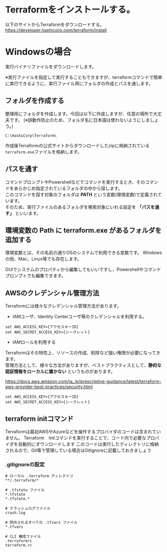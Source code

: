 # Terraformをインストールする。

以下のサイトからTerraformをダウンロードする。
https://developer.hashicorp.com/terraform/install

# Windowsの場合
実行バイナリファイルをダウンロードします。

※実行ファイルを指定して実行することもできますが、terraformコマンドで簡単に実行できるように、実行ファイル用にフォルダの作成とパスを通します。

## フォルダを作成する
整理用にフォルダを作成します。今回は以下に作成しますが、任意の場所で大丈夫です。
(※誤動作防止のため、フォルダ名に日本語は使わないようにしましょう。)
```
C:\HashiCorp\Terraform\
```
作成後Terraformの公式サイトからダウンロードしたzipに格納されている`terraform.exe`ファイルを格納します。


## パスを通す
コマンドプロンプトやPowershellなどでコマンドを実行するとき、そのコマンドをあらかじめ指定されているフォルダの中から探します。\
このコマンドを探す対象のフォルダは **PATH** という変数(環境変数)で定義されています。 \
そのため、実行ファイルのあるフォルダを検索対象にいれる設定を **「パスを通す」** といいます。

## 環境変数の Path に terraform.exe があるフォルダを追加する
環境変数とは、その名前の通りOSのシステムで利用できる変数です。
Windowsの他、Mac、Linux等でも存在します。

GUIでシステムのプロパティから編集してもいいですし、Powershellやコマンドプロンプトでも編集できます。

## AWSのクレデンシャル管理方法
Terraformには様々なクレデンシャル管理方法があります。

- IAMユーザ、Identity Centerユーザ等のクレデンシャルを利用する。
```shell
set AWS_ACCESS_KEY={アクセスキーID}
set AWS_SECRET_ACCESS_KEY={シークレット}
```

- IAMロールを利用する

Terraformはその特性上、リソースの作成、削除など強い権限が必要になってきます。 \
管理方法として、様々な方法がありますが、ベストプラクティスとして、**静的な認証情報をローカルに置かない** というものがあります。

https://docs.aws.amazon.com/ja_jp/prescriptive-guidance/latest/terraform-aws-provider-best-practices/security.html

```shell
set AWS_ACCESS_KEY={アクセスキーID}
set AWS_SECRET_ACCESS_KEY={シークレット}
```

## terraform initコマンド
Terraformは最初AWSやAzureなどを操作するプロバイダのコードは含まれていません。
Terraform　Initコマンドを実行することで、コード内で必要なプロバイダを自動的にダウンロードします
このコードは実行したディレクトリに格納されるので、Git等で管理している場合はGitignoreに記載しておきましょう

### .gitignoreの設定

```
# ローカル .terraform ディレクトリ
**/.terraform/*

# .tfstate ファイル
*.tfstate
*.tfstate.*

# クラッシュログファイル
crash.log

# 除外されるすべての .tfvars ファイル
*.tfvars

# CLI 構成ファイル
.terraformrc
terraform.rc

```
